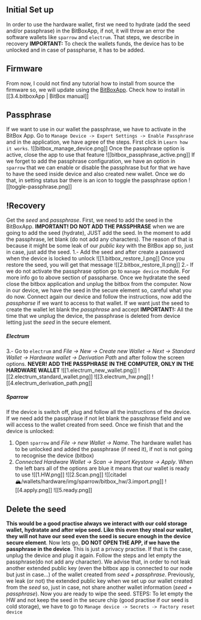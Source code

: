 ## Initial Set up
In order to use the hardware wallet, first we need to hydrate (add the seed and/or passphrase) in the BitBoxApp, if not, it will throw an error the software wallets like `sparrow` and `electrum`. That steps, we describe in recovery
**IMPORTANT:** To check the wallets funds, the device has to be unlocked and in case of passpharse, it has to be added.

## Firmware
From now, I could not find any tutorial how to install from source the firmware so, we will update using the [BitBoxApp](
`https://github.com/digitalbitbox/bitbox-wallet-app/releases`). Check how to install in [[3.4.bitboxApp | BitBox manual]]

## Passphrase
If we want to use in our wallet the passphrase, we have to activate in the BitBox App. Go to `Manage Device -> Expert Settings -> Enable Passphrase` and in the application, we have agree of the steps. First click in `Learn how it works`.
![[bitbox_manage_device.png]]
Once the passphrase option is active, close the app to use that feature
![[bitbox_passphrase_active.png]]
If we forget to add the passphrase configuration, we have an option in `sparrow` that we can enable or disable the passphrase but for that we have to have the seed inside device and also created new wallet. Once we do that, in setting status bar there is an icon to toggle the passphrase option
![[toggle-passphrase.png]]
## !Recovery
Get the *seed* and *passphrase*. First, we need to add the seed in the BitBoxApp. **IMPORTANT! DO NOT ADD THE PASSPHRASE** when we are going to add the seed (hydrate), JUST add the seed. In the moment to add the passphrase, let blank (do not add any characters). The reason of that is because it might be some leak of our *public key* with the BitBox app so, just in case, just add the seed.
1.- Add the seed and after create a password when the device is locked to unlock
![[1.bitbox_restore_I.png]]
Once you restore the seed, you will get that message
![[2.bitbox_restore_II.png]]
2.- If we do not activate the passphrase option go to `manage device` module. For more info go to above section of passpharse.
Once we hydratate the seed close the bitbox application and unplug the bitbox from the computer. Now in our device, we have the seed in the secure element so, careful what you do now. Connect again our device and follow the instructions, now add the *passpharse* if we want to access to that wallet. If we want just the seed to create the wallet let blank the *passphrase* and accept
**IMPORTANT!:** All the time that we unplug the device, the passphrase is deleted from device letting just the *seed* in the secure element.
##### Electrum
3.- Go to `electrum` and *File -> New -> Create new Wallet -> Next -> Standard Wallet -> Hardware wallet -> Derivation Path* and after follow the screen options. **NEVER! ADD THE PASSPHRASE IN THE COMPUTER, ONLY IN THE HARDWARE WALLET**
![[1.electrum_new_wallet.png]]
![[2.electrum_standard_wallet.png]]
![[3.electrum_hw.png]]
![[4.electrum_derivation_path.png]]
##### Sparrow
If the device is switch off, plug and follow all the instructions of the device. If we need add the passphrase if not let blank the passphrase field and we will access to the wallet created from seed. Once we finish that and the device is unlocked:
1. Open `sparrow` and *File -> new Wallet -> Name*. The hardware wallet has to be unlocked and added the passphrase (if need it), if not is not going to recognise the device (bitbox)
2. *Connected Hardware Wallet -> Scan -> Import Keystore -> Apply*. When the left bars all of the options are blue it means that our wallet is ready to use
![[1.HW.png]]
![[2.Scan.png]]
![[citadel 🏔/wallets/hardware/img/sparrow/bitbox_hw/3.import.png]]
![[4.apply.png]]
![[5.ready.png]]
## Delete the seed
**This would be a good practise always we interact with our cold storage wallet, hydratate and after wipe seed. Like this even they steal our wallet, they will not have our seed even the seed is secure enough in the device secure element**.
Now lets go, **DO NOT OPEN THE APP, if we have the passphrase in the device**. This is just a privacy practise. If that is the case, unplug the device and plug it again. Follow the steps and let empty the passphrase(do not add any character). We advise that, in order to not leak another extended public key (even the bitbox app is connected to our node but just in case...) of the wallet created from *seed + passphrase*. Previously, we leak (or not) the extended public key when we set up our wallet created from the *seed* so, just in case, not share another wallet information (*seed + passphrase*). Now you are ready to wipe the seed.
STEPS: To let empty the HW and not keep the seed in the secure chip (good practise if our seed is cold storage), we have to go to `Manage device -> Secrets -> Factory reset device`
